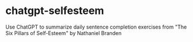 # chatgpt-selfesteem
Use ChatGPT to summarize daily sentence completion exercises from "The Six Pillars of Self-Esteem" by Nathaniel Branden
